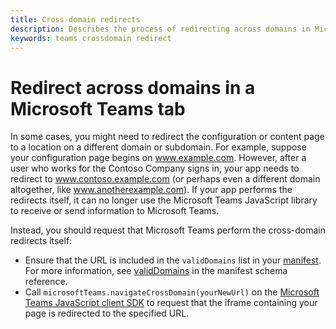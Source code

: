 ```yaml
---
title: Cross-domain redirects
description: Describes the process of redirecting across domains in Microsoft Teams
keywords: teams crossdomain redirect
---
```

# Redirect across domains in a Microsoft Teams tab

In some cases, you might need to redirect the configuration or content page to a location on a different domain or subdomain. For example, suppose your configuration page begins on www.example.com. However, after a user who works for the Contoso Company signs in, your app needs to redirect to www.contoso.example.com (or perhaps even a different domain altogether, like www.anotherexample.com). If your app performs the redirects itself, it can no longer use the Microsoft Teams JavaScript library to receive or send information to Microsoft Teams.

Instead, you should request that Microsoft Teams perform the cross-domain redirects itself:

* Ensure that the URL is included in the `validDomains` list in your [manifest](~/concepts/apps/apps-package). For more information, see [validDomains](~/resources/schema/manifest-schema#validdomains) in the manifest schema reference.
* Call `microsoftTeams.navigateCrossDomain(yourNewUrl)` on the [Microsoft Teams JavaScript client SDK](/javascript/api/overview/msteams-client) to request that the iframe containing your page is redirected to the specified URL.
